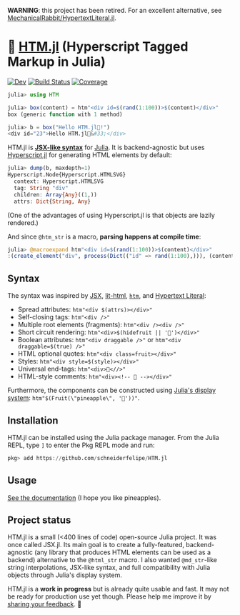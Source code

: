 **WARNING**: this project has been retired.
For an excellent alternative, see
[MechanicalRabbit/HypertextLiteral.jl](https://github.com/MechanicalRabbit/HypertextLiteral.jl).

# 🍍 [HTM.jl](https://github.com/schneiderfelipe/HTM.jl) (Hyperscript Tagged Markup in Julia)

[![Dev](https://img.shields.io/badge/docs-dev-blue.svg)](https://schneiderfelipe.github.io/HTM.jl/dev)
[![Build Status](https://github.com/schneiderfelipe/HTM.jl/workflows/CI/badge.svg)](https://github.com/schneiderfelipe/HTM.jl/actions)
[![Coverage](https://codecov.io/gh/schneiderfelipe/HTM.jl/branch/master/graph/badge.svg)](https://codecov.io/gh/schneiderfelipe/HTM.jl)

```julia
julia> using HTM

julia> box(content) = htm"<div id=$(rand(1:100))>$(content)</div>"
box (generic function with 1 method)

julia> b = box("Hello HTM.jl🍍!")
<div id="23">Hello HTM.jl🍍&#33;</div>
```

HTM.jl is [**JSX-like syntax**](https://reactjs.org/docs/introducing-jsx.html)
for [Julia](https://julialang.org/).
It is backend-agnostic but uses
[Hyperscript.jl](https://github.com/yurivish/Hyperscript.jl) for generating
HTML elements by default:

```julia
julia> dump(b, maxdepth=1)
Hyperscript.Node{Hyperscript.HTMLSVG}
  context: Hyperscript.HTMLSVG
  tag: String "div"
  children: Array{Any}((1,))
  attrs: Dict{String, Any}
```

(One of the advantages of using Hyperscript.jl is that objects are lazily rendered.)

And since `@htm_str` is a macro, **parsing happens at compile time**:

```julia
julia> @macroexpand htm"<div id=$(rand(1:100))>$(content)</div>"
:(create_element("div", process(Dict(("id" => rand(1:100),))), (content,)))
```

## Syntax

The syntax was inspired by
[JSX](https://reactjs.org/docs/introducing-jsx.html),
[lit-html](https://lit-html.polymer-project.org/guide),
[`htm`](https://github.com/developit/htm),
and [Hypertext Literal](https://github.com/observablehq/htl):

- Spread attributes: `htm"<div $(attrs)></div>"`
- Self-closing tags: `htm"<div />"`
- Multiple root elements (fragments): `htm"<div /><div />"`
- Short circuit rendering: `htm"<div>$(hidefruit || '🍍')</div>"`
- Boolean attributes: `htm"<div draggable />"` or `htm"<div draggable=$(true) />"`
- HTML optional quotes: `htm"<div class=fruit></div>"`
- Styles: `htm"<div style=$(style)></div>"`
- Universal end-tags: `htm"<div>🍍<//>"`
- HTML-style comments: `htm"<div><!-- 🍌 --></div>"`

Furthermore, the components can be constructed using
[Julia's display system](https://docs.julialang.org/en/v1/base/io-network/#Multimedia-I/O):
`htm"$(Fruit(\"pineapple\", '🍍'))"`.

## Installation

HTM.jl can be installed using the Julia package manager.
From the Julia REPL, type `]` to enter the Pkg REPL mode and run:

```julia
pkg> add https://github.com/schneiderfelipe/HTM.jl
```

## Usage

[See the documentation](https://schneiderfelipe.xyz/HTM.jl/dev/usage/) (I hope
you like pineapples).

## Project status

HTM.jl is a small (<400 lines of code) open-source Julia project.
It was once called JSX.jl.
Its main goal is to create a fully-featured, backend-agnostic (any library
that produces HTML elements can be used as a backend) alternative to the
`@html_str` macro.
I also wanted `@md_str`-like string interpolations, JSX-like syntax, and full
compatibility with Julia objects through Julia's display system.

HTM.jl is a **work in progress** but is already quite usable and fast.
It may not be ready for production use yet though.
Please help me improve it by
[sharing your feedback](https://github.com/schneiderfelipe/HTM.jl/issues). 🙏
